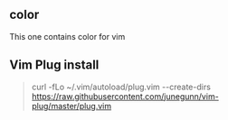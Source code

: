 ## color
This one contains color for vim
## Vim Plug install
 > curl -fLo ~/.vim/autoload/plug.vim --create-dirs https://raw.githubusercontent.com/junegunn/vim-plug/master/plug.vim
